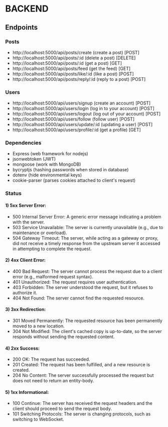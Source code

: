 # BACKEND

## Endpoints
### Posts
- http://localhost:5000/api/posts/create (create a post) [POST]
- http://localhost:5000/api/posts/:id (delete a post) [DELETE]
- http://localhost:5000/api/posts/:id (get a post) [GET]
- http://localhost:5000/api/posts/feed (get the feed) [GET]
- http://localhost:5000/api/posts/like/:id (like a post) [POST]
- http://localhost:5000/api/posts/reply/:id (reply to a post) [POST]
  
### Users
- http://localhost:5000/api/users/signup (create an account) [POST]
- http://localhost:5000/api/users/login (log in to your account) [POST]
- http://localhost:5000/api/users/logout (log out of your account) [POST]
- http://localhost:5000/api/users/follow (follow user) [POST]
- http://localhost:5000/api/users/update/:id (updating a user) [POST]
- http://localhost:5000/api/users/profile/:id (get a profile) [GET]

### Dependencies
- Express (web framework for nodejs)
- jsonwebtoken (JWT)
- mongoose (work with MongoDB)
- bycryptjs (hashing passwords when stored in database)
- dotenv (hide environmental keys)
- cookie-parser (parses cookies attached to client's request)

### Status
#### 1) 5xx Server Error:
- 500 Internal Server Error: A generic error message indicating a problem with the server.
- 503 Service Unavailable: The server is currently unavailable (e.g., due to maintenance or overload).
- 504 Gateway Timeout: The server, while acting as a gateway or proxy, did not receive a timely response from the upstream server it accessed in attempting to complete the request.
#### 2) 4xx Client Error:
- 400 Bad Request: The server cannot process the request due to a client error (e.g., malformed request syntax).
- 401 Unauthorized: The request requires user authentication.
- 403 Forbidden: The server understood the request, but it refuses to authorize it.
- 404 Not Found: The server cannot find the requested resource.
#### 3) 3xx Redirection:
- 301 Moved Permanently: The requested resource has been permanently moved to a new location.
- 304 Not Modified: The client's cached copy is up-to-date, so the server responds without sending the requested content.
#### 4) 2xx Success:
- 200 OK: The request has succeeded.
- 201 Created: The request has been fulfilled, and a new resource is created.
- 204 No Content: The server successfully processed the request but does not need to return an entity-body.
#### 5) 1xx Informational:
- 100 Continue: The server has received the request headers and the client should proceed to send the request body.
- 101 Switching Protocols: The server is changing protocols, such as switching to WebSocket.
